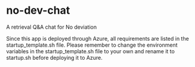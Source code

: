 # no-dev-chat
A retrieval Q&amp;A chat for No deviation

Since this app is deployed through Azure, all requirements are listed in the startup_template.sh file.
Please remember to change the environment variables in the startup_template.sh file to your own and rename it to startup.sh before deploying it to Azure.